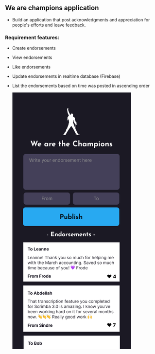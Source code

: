 ## We are champions application

- Build an application that post acknowledgments and appreciation for people's efforts and leave feedback.

### Requirement features:

- Create endorsements

- View endorsements

- Like endorsements

- Update endorsements in realtime database (Firebase)

-  List the endorsements based on time was posted in ascending order



    ![Endorsement screenshot](screenshots/Stretch%20Goals.png)

